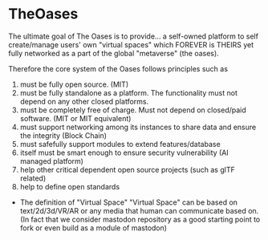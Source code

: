 # TheOases
The ultimate goal of The Oases is to provide...
a self-owned platform to self create/manage users' own "virtual spaces" which FOREVER is THEIRS yet fully networked as a part of the global "metaverse" (the oases).

Therefore the core system of the Oases follows principles such as 
1.  must be fully open source. (MIT)
2.  must be fully standalone as a platform. The functionality must not depend on any other closed platforms.
3.  must be completely free of charge. Must not depend on closed/paid software. (MIT or MIT equivalent)
4.  must support networking among its instances to share data and ensure the integrity (Block Chain)
5.  must safefully support modules to extend features/database
6.  itself must be smart enough to ensure security vulnerability (AI managed platform)
7.  help other critical dependent open source projects (such as glTF related)
8.  help to define open standards 

- The definition of "Virtual Space"
"Virtual Space" can be based on text/2d/3d/VR/AR or any media that human can communicate based on.
(In fact that we consider mastodon repository as a good starting point to fork or even build as a module of mastodon)

